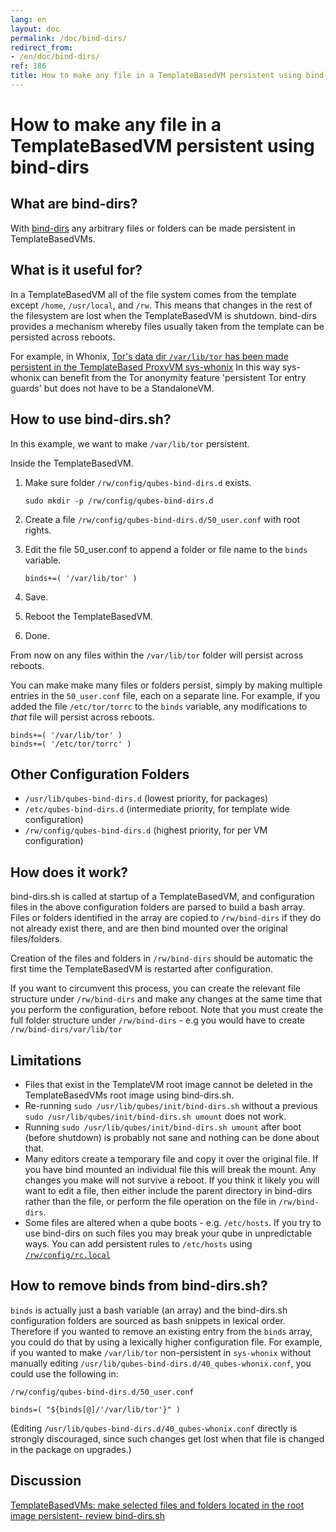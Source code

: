 ```yaml
---
lang: en
layout: doc
permalink: /doc/bind-dirs/
redirect_from:
- /en/doc/bind-dirs/
ref: 186
title: How to make any file in a TemplateBasedVM persistent using bind-dirs
---
```


# How to make any file in a TemplateBasedVM persistent using bind-dirs #

## What are bind-dirs? ##

With [bind-dirs](https://github.com/QubesOS/qubes-core-agent-linux/blob/master/vm-systemd/bind-dirs.sh)
any arbitrary files or folders can be made persistent in TemplateBasedVMs.

## What is it useful for? ##

In a TemplateBasedVM all of the file system comes from the template except `/home`, `/usr/local`, and `/rw`.
This means that changes in the rest of the filesystem are lost when the TemplateBasedVM is shutdown.
bind-dirs provides a mechanism whereby files usually taken from the template can be persisted across reboots.

For example, in Whonix, [Tor's data dir `/var/lib/tor` has been made persistent in the TemplateBased ProxyVM sys-whonix][whonix]
In this way sys-whonix can benefit from the Tor anonymity feature 'persistent Tor entry guards' but does not have to be a StandaloneVM.

## How to use bind-dirs.sh? ##

In this example, we want to make `/var/lib/tor` persistent.

Inside the TemplateBasedVM.

1. Make sure folder `/rw/config/qubes-bind-dirs.d` exists.

       sudo mkdir -p /rw/config/qubes-bind-dirs.d

2. Create a file `/rw/config/qubes-bind-dirs.d/50_user.conf` with root rights.

3. Edit the file 50_user.conf to append a folder or file name to the `binds` variable.

       binds+=( '/var/lib/tor' )

4. Save.

5. Reboot the TemplateBasedVM.

6. Done.

From now on any files within the `/var/lib/tor` folder will persist across reboots.

You can make make many files or folders persist, simply by making multiple entries in the `50_user.conf` file, each on a separate line.
For example, if you added the file `/etc/tor/torrc` to the `binds` variable, any modifications to *that* file will persist across reboots.

```
binds+=( '/var/lib/tor' )
binds+=( '/etc/tor/torrc' )
```

## Other Configuration Folders ##

* `/usr/lib/qubes-bind-dirs.d` (lowest priority, for packages)
* `/etc/qubes-bind-dirs.d`  (intermediate priority, for template wide configuration)
* `/rw/config/qubes-bind-dirs.d` (highest priority, for per VM configuration)

## How does it work? ##

bind-dirs.sh is called at startup of a TemplateBasedVM, and configuration files in the above configuration folders are parsed to build a bash array.
Files or folders identified in the array are copied to `/rw/bind-dirs` if they do not already exist there, and are then bind mounted over the original files/folders.

Creation of the files and folders in `/rw/bind-dirs` should be automatic the first time the TemplateBasedVM is restarted after configuration.

If you want to circumvent this process, you can create the relevant file structure under `/rw/bind-dirs` and make any changes at the same time that you perform the configuration, before reboot.
Note that you must create the full folder structure under `/rw/bind-dirs` - e.g you would have to create `/rw/bind-dirs/var/lib/tor`

## Limitations ##

* Files that exist in the TemplateVM root image cannot be deleted in the TemplateBasedVMs root image using bind-dirs.sh.
* Re-running `sudo /usr/lib/qubes/init/bind-dirs.sh` without a previous `sudo /usr/lib/qubes/init/bind-dirs.sh umount` does not work.
* Running `sudo /usr/lib/qubes/init/bind-dirs.sh umount` after boot (before shutdown) is probably not sane and nothing can be done about that.
* Many editors create a temporary file and copy it over the original file. If you have bind mounted an individual file this will break the mount.
Any changes you make will not survive a reboot. If you think it likely you will want to edit a file, then either include the parent directory in bind-dirs rather than the file, or perform the file operation on the file in `/rw/bind-dirs`.
* Some files are altered when a qube boots - e.g. `/etc/hosts`.
If you try to use bind-dirs on such files you may break your qube in unpredictable ways.
You can add persistent rules to `/etc/hosts` using [`/rw/config/rc.local`][config-file]

## How to remove binds from bind-dirs.sh? ##

`binds` is actually just a bash variable (an array) and the bind-dirs.sh configuration folders are sourced as bash snippets in lexical order.
Therefore if you wanted to remove an existing entry from the `binds` array, you could do that by using a lexically higher configuration file.
For example, if you wanted to make `/var/lib/tor` non-persistent in `sys-whonix` without manually editing `/usr/lib/qubes-bind-dirs.d/40_qubes-whonix.conf`, you could use the following in:

`/rw/config/qubes-bind-dirs.d/50_user.conf`

~~~
binds=( "${binds[@]/'/var/lib/tor'}" )
~~~

(Editing `/usr/lib/qubes-bind-dirs.d/40_qubes-whonix.conf` directly is strongly discouraged, since such changes get lost when that file is changed in the package on upgrades.)

## Discussion ##

[TemplateBasedVMs: make selected files and folders located in the root image persistent- review bind-dirs.sh](https://groups.google.com/forum/#!topic/qubes-devel/tcYQ4eV-XX4/discussion)

[config-file]: /doc/config-files
[whonix]: https://github.com/Whonix/qubes-whonix/blob/8438d13d75822e9ea800b9eb6024063f476636ff/usr/lib/qubes-bind-dirs.d/40_qubes-whonix.conf#L5
